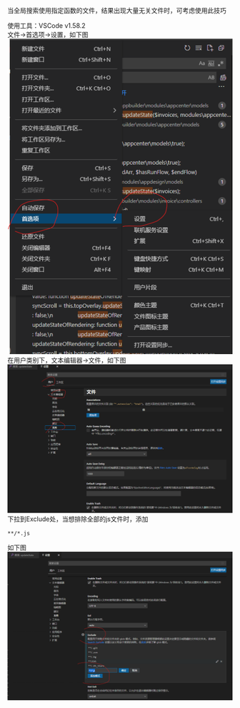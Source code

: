 当全局搜索使用指定函数的文件，结果出现大量无关文件时，可考虑使用此技巧

使用工具：VSCode v1.58.2  
文件->首选项->设置，如下图  
![image](./pic/1.png)  
在用户类别下，文本编辑器->文件，如下图  
![image](./pic/2.png)  
下拉到Exclude处，当想排除全部的js文件时，添加  
```
**/*.js
```
如下图  
![image](./pic/3.png)  
